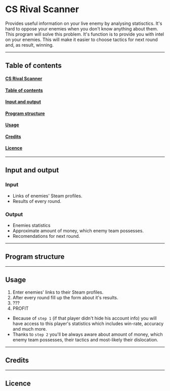 # CS Rival Scanner
Provides useful information on your live enemy by analysing statisctics. It's hard to oppose your enemies when you don't know anything about them. This program will solve this problem. It's function is to provide you with intel on your enemies. This will make it easier to choose tactics for next round and, as result, winning.

***

## Table of contents
#### [CS Rival Scanner](#cs-rival-scanner)

#### [Table of contents](#table-of-contents)

#### [Input and output](#input-and-output)

#### [Program structure](#program-structure)

#### [Usage](#usage)

#### [Credits](#credits)

#### [Licence](#licence)

***

## Input and output
### Input
* Links of enemies' Steam profiles.
* Results of every round.
### Output
* Enemies statistics
* Approximate amount of money, which enemy team possesses.
* Recomendations for next round.

***

## Program structure

***

## Usage
1. Enter enemies' links to their Steam profiles.
2. After every round fill up the form about it's results.
3. ???
4. PROFIT

* Because of `step 1` (if that player didn't hide his account info) you will have access to this player's statistics which includes win-rate, accuracy and much more.
* Thanks to `step 2` you'll be always aware about amount of money, which enemy team possesses, their tactics and most-likely their dislocation.

***

## Credits

***

## Licence
